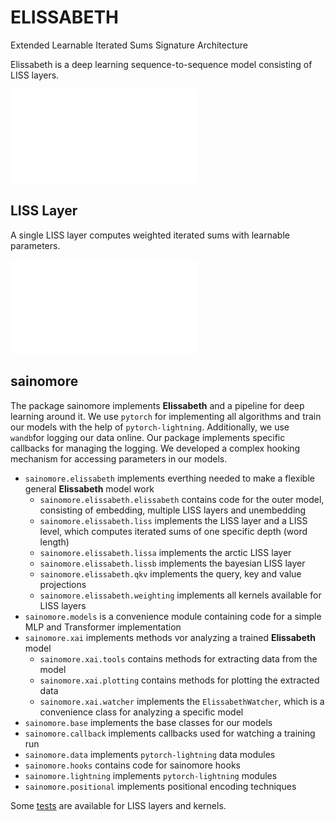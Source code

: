 # ELISSABETH
Extended Learnable Iterated Sums Signature Architecture

Elissabeth is a deep learning sequence-to-sequence model consisting of LISS layers.

![ELISSABETH outer](resources/elissabeth_outer.pdf)

## LISS Layer
A single LISS layer computes weighted iterated sums with learnable parameters.

![ELISSABETH inner](resources/elissabeth_pipeline.pdf)

## sainomore
The package sainomore implements **Elissabeth** and a pipeline for deep learning around it. We use
`pytorch` for implementing all algorithms and train our models with the help of
`pytorch-lightning`. Additionally, we use `wandb`for logging our data online. Our package
implements specific callbacks for managing the logging. We developed a complex hooking mechanism
for accessing parameters in our models.

- `sainomore.elissabeth` implements everthing needed to make a flexible general **Elissabeth**
  model work
    - `sainomore.elissabeth.elissabeth` contains code for the outer model, consisting of embedding,
      multiple LISS layers and unembedding
    - `sainomore.elissabeth.liss` implements the LISS layer and a LISS level, which computes
      iterated sums of one specific depth (word length)
    - `sainomore.elissabeth.lissa` implements the arctic LISS layer
    - `sainomore.elissabeth.lissb` implements the bayesian LISS layer
    - `sainomore.elissabeth.qkv` implements the query, key and value projections
    - `sainomore.elissabeth.weighting` implements all kernels available for LISS layers
- `sainomore.models` is a convenience module containing code for a simple MLP and Transformer
  implementation
- `sainomore.xai` implements methods vor analyzing a trained **Elissabeth** model
    - `sainomore.xai.tools` contains methods for extracting data from the model
    - `sainomore.xai.plotting` contains methods for plotting the extracted data
    - `sainomore.xai.watcher` implements the `ElissabethWatcher`, which is a convenience class for
      analyzing a specific model
- `sainomore.base` implements the base classes for our models
- `sainomore.callback` implements callbacks used for watching a training run
- `sainomore.data` implements `pytorch-lightning` data modules
- `sainomore.hooks` contains code for sainomore hooks
- `sainomore.lightning` implements `pytorch-lightning` modules
- `sainomore.positional` implements positional encoding techniques

Some [tests](tests) are available for LISS layers and kernels.
